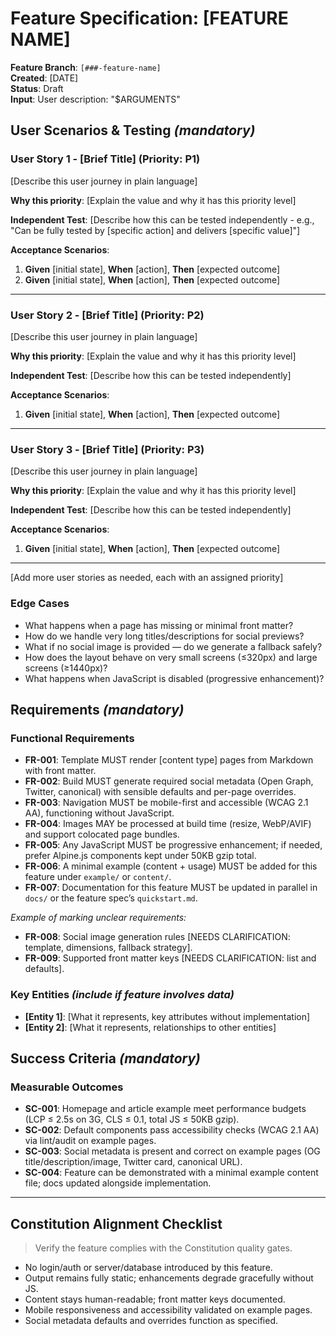 # Feature Specification: [FEATURE NAME]

**Feature Branch**: `[###-feature-name]`  
**Created**: [DATE]  
**Status**: Draft  
**Input**: User description: "$ARGUMENTS"

## User Scenarios & Testing *(mandatory)*

<!--
  IMPORTANT: User stories should be PRIORITIZED as user journeys ordered by importance.
  Each user story/journey must be INDEPENDENTLY TESTABLE - meaning if you implement just ONE of them,
  you should still have a viable MVP (Minimum Viable Product) that delivers value.
  
  Assign priorities (P1, P2, P3, etc.) to each story, where P1 is the most critical.
  Think of each story as a standalone slice of functionality that can be:
  - Developed independently
  - Tested independently
  - Deployed independently
  - Demonstrated to users independently
-->

### User Story 1 - [Brief Title] (Priority: P1)

[Describe this user journey in plain language]

**Why this priority**: [Explain the value and why it has this priority level]

**Independent Test**: [Describe how this can be tested independently - e.g., "Can be fully tested by [specific action] and delivers [specific value]"]

**Acceptance Scenarios**:

1. **Given** [initial state], **When** [action], **Then** [expected outcome]
2. **Given** [initial state], **When** [action], **Then** [expected outcome]

---

### User Story 2 - [Brief Title] (Priority: P2)

[Describe this user journey in plain language]

**Why this priority**: [Explain the value and why it has this priority level]

**Independent Test**: [Describe how this can be tested independently]

**Acceptance Scenarios**:

1. **Given** [initial state], **When** [action], **Then** [expected outcome]

---

### User Story 3 - [Brief Title] (Priority: P3)

[Describe this user journey in plain language]

**Why this priority**: [Explain the value and why it has this priority level]

**Independent Test**: [Describe how this can be tested independently]

**Acceptance Scenarios**:

1. **Given** [initial state], **When** [action], **Then** [expected outcome]

---

[Add more user stories as needed, each with an assigned priority]

### Edge Cases

<!--
  ACTION REQUIRED: The content in this section represents placeholders.
  Fill them out with the right edge cases.
-->

- What happens when a page has missing or minimal front matter?
- How do we handle very long titles/descriptions for social previews?
- What if no social image is provided — do we generate a fallback safely?
- How does the layout behave on very small screens (≤320px) and large screens (≥1440px)?
- What happens when JavaScript is disabled (progressive enhancement)?

## Requirements *(mandatory)*

<!--
  ACTION REQUIRED: The content in this section represents placeholders.
  Fill them out with the right functional requirements.
-->

### Functional Requirements

- **FR-001**: Template MUST render [content type] pages from Markdown with front matter.
- **FR-002**: Build MUST generate required social metadata (Open Graph, Twitter, canonical) with sensible defaults and per-page overrides.
- **FR-003**: Navigation MUST be mobile-first and accessible (WCAG 2.1 AA), functioning without JavaScript.
- **FR-004**: Images MAY be processed at build time (resize, WebP/AVIF) and support colocated page bundles.
- **FR-005**: Any JavaScript MUST be progressive enhancement; if needed, prefer Alpine.js components kept under 50KB gzip total.
- **FR-006**: A minimal example (content + usage) MUST be added for this feature under `example/` or `content/`.
- **FR-007**: Documentation for this feature MUST be updated in parallel in `docs/` or the feature spec’s `quickstart.md`.

*Example of marking unclear requirements:*

- **FR-008**: Social image generation rules [NEEDS CLARIFICATION: template, dimensions, fallback strategy].
- **FR-009**: Supported front matter keys [NEEDS CLARIFICATION: list and defaults].

### Key Entities *(include if feature involves data)*

- **[Entity 1]**: [What it represents, key attributes without implementation]
- **[Entity 2]**: [What it represents, relationships to other entities]

## Success Criteria *(mandatory)*

<!--
  ACTION REQUIRED: Define measurable success criteria.
  These must be technology-agnostic and measurable.
-->

### Measurable Outcomes

- **SC-001**: Homepage and article example meet performance budgets (LCP ≤ 2.5s on 3G, CLS ≤ 0.1, total JS ≤ 50KB gzip).
- **SC-002**: Default components pass accessibility checks (WCAG 2.1 AA) via lint/audit on example pages.
- **SC-003**: Social metadata is present and correct on example pages (OG title/description/image, Twitter card, canonical URL).
- **SC-004**: Feature can be demonstrated with a minimal example content file; docs updated alongside implementation.

---

## Constitution Alignment Checklist

> Verify the feature complies with the Constitution quality gates.

- No login/auth or server/database introduced by this feature.
- Output remains fully static; enhancements degrade gracefully without JS.
- Content stays human-readable; front matter keys documented.
- Mobile responsiveness and accessibility validated on example pages.
- Social metadata defaults and overrides function as specified.

